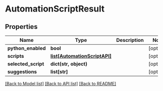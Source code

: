# AutomationScriptResult

## Properties
Name | Type | Description | Notes
------------ | ------------- | ------------- | -------------
**python_enabled** | **bool** |  | [optional] 
**scripts** | [**list[AutomationScriptAPI]**](AutomationScriptAPI.md) |  | [optional] 
**selected_script** | **dict(str, object)** |  | [optional] 
**suggestions** | **list[str]** |  | [optional] 

[[Back to Model list]](README.md#documentation-for-models) [[Back to API list]](README.md#documentation-for-api-endpoints) [[Back to README]](README.md)


